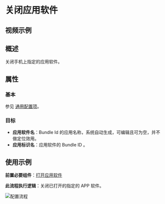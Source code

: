 # 关闭应用软件

## 视频示例

## 概述

关闭手机上指定的应用软件。

## 属性

### 基本

参见 [通用配置项](./../../Appendix/CommonConfigurationItems.md)。

### 目标

- **应用软件名**：Bundle Id 的应用名称，系统自动生成，可编辑且可为空，并不做定位效用。
- **应用标识名**：应用软件的 Bundle ID 。

## 使用示例

**前置必要组件**：[打开应用软件](./MobileStartApp.md)

**此流程执行逻辑**：关闭已打开的指定的 APP 软件。

![配置流程](https://docimages.blob.core.chinacloudapi.cn/images/Activities/settingcloseapp20201222.png)
